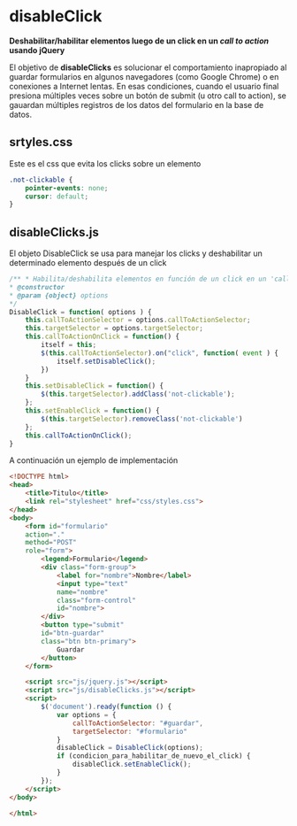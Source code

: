 # disableClick
**Deshabilitar/habilitar elementos luego de un click en un *call to action* usando jQuery**

El objetivo de **disableClicks** es solucionar el comportamiento inapropiado al guardar formularios en algunos navegadores (como Google Chrome) o en conexiones a Internet lentas.
En esas condiciones, cuando el usuario final presiona múltiples veces sobre un botón de submit (u otro call to action), se gauardan múltiples registros de los datos del formulario en la base de datos. 

## srtyles.css ##
Este es el css que evita los clicks sobre un elemento

```css
.not-clickable {
    pointer-events: none;
    cursor: default;
}
```
## disableClicks.js ##
El objeto DisableClick se usa para manejar los clicks y deshabilitar un determinado elemento después de un click

```javascript
/** * Habilita/deshabilita elementos en función de un click en un 'call to action'.
* @constructor
* @param {object} options
*/
DisableClick = function( options ) {
    this.callToActionSelector = options.callToActionSelector;
    this.targetSelector = options.targetSelector;
    this.callToActionOnClick = function() {
        itself = this;
        $(this.callToActionSelector).on("click", function( event ) {
            itself.setDisableClick();
        })
    }
    this.setDisableClick = function() {
        $(this.targetSelector).addClass('not-clickable');
    };
    this.setEnableClick = function() {
        $(this.targetSelector).removeClass('not-clickable')
    };
    this.callToActionOnClick();
}
```

A continuación un ejemplo de implementación

```html
<!DOCTYPE html>
<head>
    <title>Titulo</title>
    <link rel="stylesheet" href="css/styles.css">
</head>
<body>
    <form id="formulario"
    action="."
    method="POST"
    role="form">
        <legend>Formulario</legend>
        <div class="form-group">
            <label for="nombre">Nombre</label>
            <input type="text"
            name="nombre"
            class="form-control"
            id="nombre">
        </div>
        <button type="submit"
        id="btn-guardar"
        class="btn btn-primary">
            Guardar
        </button>
    </form>

    <script src="js/jquery.js"></script>
    <script src="js/disableClicks.js"></script>
    <script>
        $('document').ready(function () {
            var options = {
                callToActionSelector: "#guardar",
                targetSelector: "#formulario"
            }
            disableClick = DisableClick(options);
            if (condicion_para_habilitar_de_nuevo_el_click) {
                disableClick.setEnableClick();
            }
        });
    </script>
</body>

</html>
```

